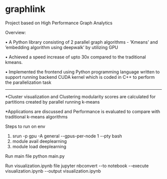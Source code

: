 # graphlink

Project based on High Performance Graph Analytics

Overview:

• A Python library consisting of 2 parallel graph algorithms - ’Kmeans’ and ’embedding algorithm using
deepwalk’ by utilizing GPU 

• Achieved a speed increase of upto 30x compared to the traditional kmeans.

• Implemented the frontend using Python programming language written to support running backend CUDA kernel which
is coded in C++ to perform the parallelization task

------------------------------------------------------------------------------------------------------------------------------------------------

*Cluster visualization and Clustering modularity scores are calculated for partitions created by parallel running k-means

*Applications are discussed and Performance is evaluated to compare with traditional k-means algorithms





Steps to run on env

1) srun -p gpu -A general --gpus-per-node 1 --pty bash
2) module avail deeplearning
3) module load deeplearning


Run main file
python main.py

Run visualization.ipynb file
jupyter nbconvert --to notebook --execute visualization.ipynb --output visualization.ipynb
